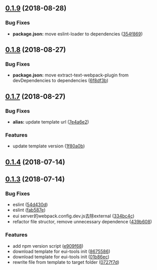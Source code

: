 <a name="0.1.9"></a>
## [0.1.9](https://github.com/MST-EUI/EUI-cli/compare/v0.1.8...v0.1.9) (2018-08-28)


### Bug Fixes

* **package.json:** move eslint-loader to dependencies ([354f869](https://github.com/MST-EUI/EUI-cli/commit/354f869))



<a name="0.1.8"></a>
## [0.1.8](https://github.com/MST-EUI/EUI-cli/compare/v0.1.7...v0.1.8) (2018-08-27)


### Bug Fixes

* **package.json:** move extract-text-webpack-plugin from devDependencies to dependencies ([6f8df3b](https://github.com/MST-EUI/EUI-cli/commit/6f8df3b))



<a name="0.1.7"></a>
## [0.1.7](https://github.com/MST-EUI/EUI-cli/compare/v0.1.4...v0.1.7) (2018-08-27)


### Bug Fixes

* **alias:** update template url ([7e4a6e2](https://github.com/MST-EUI/EUI-cli/commit/7e4a6e2))


### Features

* update template version ([1f80a0b](https://github.com/MST-EUI/EUI-cli/commit/1f80a0b))



<a name="0.1.4"></a>
## [0.1.4](https://github.com/MST-EUI/EUI-cli/compare/v0.1.3...v0.1.4) (2018-07-14)



<a name="0.1.3"></a>
## [0.1.3](https://github.com/MST-EUI/EUI-cli/compare/01b86ec...v0.1.3) (2018-07-14)


### Bug Fixes

* eslint ([54d430d](https://github.com/MST-EUI/EUI-cli/commit/54d430d))
* eslint ([fab587e](https://github.com/MST-EUI/EUI-cli/commit/fab587e))
* eui server的webpack.config.dev.js去除external ([334bc4c](https://github.com/MST-EUI/EUI-cli/commit/334bc4c))
* refactor file structor, remove unnecessary dependence ([439b608](https://github.com/MST-EUI/EUI-cli/commit/439b608))


### Features

* add npm version script ([e909f68](https://github.com/MST-EUI/EUI-cli/commit/e909f68))
* download template for eui-tools init ([8675586](https://github.com/MST-EUI/EUI-cli/commit/8675586))
* download template for eui-tools init ([01b86ec](https://github.com/MST-EUI/EUI-cli/commit/01b86ec))
* rewrite file from template to target folder ([0727f7d](https://github.com/MST-EUI/EUI-cli/commit/0727f7d))



